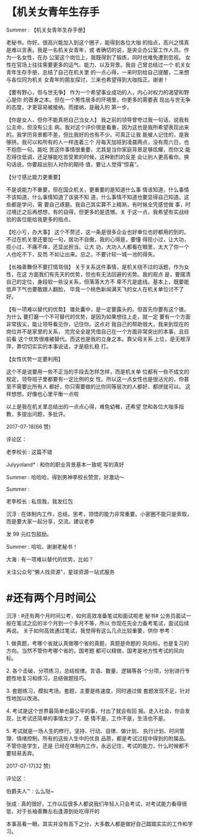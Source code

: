 # 【机关女青年生存手

Summer : 【机关女青年生存手册】

老秘书，你好。很高兴能加入到这个圈子，能得到各位大咖 的指点，高兴之情真是难以言表。我是一名机关女青年，或 者确切的说，是央企办公室工作人员。作为一名女性，在办 公室这个岗位上，我既得到了锻炼，同时也难免遭到忽视。 女性在官场上往往需要更多的运气、能力、以及背景。我自 己曾总结过一个 机关女青年生存手册，总结了自己在机关里 的一点心得，一来时刻给自己提醒，二来想与各位同为机关 女青年的朋友探讨，三来也希望得到大咖指正。谢谢！

【要有野心，但与世无争】 作为一个希望事业成功的人，内心对权力的渴望和野心是你 的晋身之本。但在一个男性居多的环境里，你更多的需要表 现出与世无争的态度，才更容易被接纳。而接纳，是融入的 第一步。

【你是女人，但你不能真把自己当女人】 我之前的领导曾夸过我一句话，说我有公主命，但没有公主 病。我对这个评价很是看重，因为这也是我所希望表现出来 的。我学历背景都不差，但比我好的也有不少。可真正让我 能被人记住的，是我够拼。我可以和所有的人一样连着三个 月每天加班到凌晨两点，没有周六日，也不抱怨一句。能吃 苦这件事情很重要，尤其是当你家庭背景足够炫耀，而你又 能忍得住低调，还足够能吃苦受累的时候，这种剧烈的反差 会让别人更高看你。换句话说，你要超出别人对你的期待 值，要让人觉得“惊喜”。

【分寸感比能力更重要】

不是说能力不重要，但在国企机关，更重要的是知道什么事 情该知道，什么事情不该知道，什么事情知道了该装不知 道，什么事情不知道也要显得自己知道。这些都是学问，需 要自己琢磨。我自己其实算不上精熟，有时候全凭感觉做 事，时过境迁之后再想想，有的自得，但更多的是遗憾。关 于这一点，我希望有实战经验的各位能给我更多的指点。

【吃小亏，办大事】 这个不赘述，这一条是很多企业也好单位也好都用的到的。 不过在机关里还要加一句，居功不自傲，我的心得是，要懂 得揽小过，让大功，揽小过，不痛不痒，还显出担当。让大 功，大功人人都看在眼里，太大了你一个人也吃不下，反而 不如让出来。总之，不要计较一城一池的得失。

【长袖善舞但不要打情骂俏】 关于关系这件事情，是机关绕不过的话题，作为女性，在这 方面我们有先天的优势，但也有无法回避的劣势。我的观点 是，要摆清自己的定位，身段软一些没关系，但落落大方不 卑不亢是底线。基本上，既要能低声下气也要敢跟人翻脸， 毕竟一个桃色新闻满天飞的女人在机关单位讨不了好。

【有一项难以替代的优势】 锥处囊中，是一定要露头的。但首先你要有这个锥。为什么 要打磨一个不可替代的优势，是因为如果想往上走，就一定 要有一个方面非常拔尖，能让领导看见你，记住你。这点对 我自己的帮助很大，我来到现在的岗位并不是家里的关系， 完完全全是凭借自己在一个方面非常突出的本事，且目前看 这个优势很难被替代。而这也是我的立身之本。靠父母关系 上位，是无根浮萍，靠切切实实的本事说话，才是稳扎稳 打。

【女性优势一定要利用】

这个不是说要用一些不正当的手段去怎样怎样，而是机关单 位都有一些不成文的规定，领导班子里都要有一定比例的女 性。所以这一点女性也是很沾光的，你甚至不需要比所有人 都好，你只需要做的比你同等层次的人都好、都拼就可以。 这样想想，好像也心里平衡一点啦

以上是我在机关里总结出的一点点心得，难免幼稚，还希望 您和各位大咖多指教，多提出问题，多批评。

2017-07-18(66 赞)

评论区：

老李校长 : 这篇不错

Julyyoland* : 和你的职业背景基本一致呢 写的真好

Summer : 哈哈哈，得到男神李校长赞赏，好激动～

Summer :

老李校长 : 私信我，我发红包

沉浮 : 在体制内工作，总结，思考，领悟的能力非常重要。小密圈不能只是索取，而是要大家一起分享，交流。建议老李

发 99 元红包鼓励。

Summer : 哈哈，谢谢老秘书！

大海 : 有一项难以替代的优势，比如？

关注公众号"懒人找资源"，星球资源一站式服务

# #还有两个月时间公

沉浮 : #还有两个月时间公考，如何高效准备笔试和面试呢老 秘书# 公务员面试一般在笔试之后的半个月到一个多月不等，所以 你现在先全力备考笔试，面试后续再说。 关于如何高效通过笔试，我觉得有这么几点比较重要，供你 参考：

1\. 做真题，考哪个省就认真做哪个省的真题，真题是命题的 风向标，也是复习的方向。当然不管你考哪个省的，国考题 都可以精做，国考是地方性考试的风向标。

2\. 各个击破，分项练习，总结规律。言语、数量、逻辑等各 个分项，分别进行专题性地复习和练习，总结做题技巧。

3\. 套题练习，模拟考场。套题，主要是练速度，同时通过做 套题发现不足，针对性地加以改进。

4\. 考试是这个世界最简单也最公平的事，付出了就会有回 报。走入社会，你会发现，比考试还简单的事情太少了，感 情不是，工作不是，生活也不是。

5\. 考试就是一场人生的修行，坚持、行动、自律、做计划、 执行计划、时间管理、情绪控制，所有的这些人生中的优良 品质，都是考试过程中得到的附属品。不管你是学生，还是 已经在体制内工作，永远记住，考试的能力，什么时候都不 要轻易丢弃。

2017-07-17(32 赞)

评论区：

伯爵夫人℡ : 么么哒~

张成 : 真的很好，工作以后很多人都说我们年轻人只会考试，对考试能力看得很低，对于长袖善舞左右逢源到处吃得开的

本事高看一眼，其实并没有高下之分，大多数人都是做好自己踏踏实实的工作和学习。